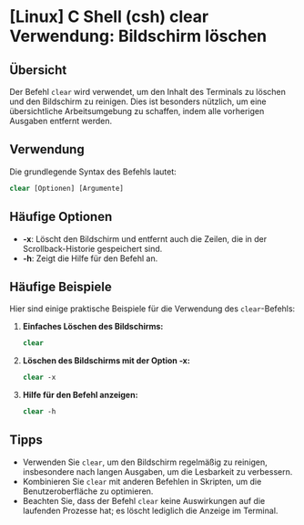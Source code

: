 # [Linux] C Shell (csh) clear Verwendung: Bildschirm löschen

## Übersicht
Der Befehl `clear` wird verwendet, um den Inhalt des Terminals zu löschen und den Bildschirm zu reinigen. Dies ist besonders nützlich, um eine übersichtliche Arbeitsumgebung zu schaffen, indem alle vorherigen Ausgaben entfernt werden.

## Verwendung
Die grundlegende Syntax des Befehls lautet:

```csh
clear [Optionen] [Argumente]
```

## Häufige Optionen
- **-x**: Löscht den Bildschirm und entfernt auch die Zeilen, die in der Scrollback-Historie gespeichert sind.
- **-h**: Zeigt die Hilfe für den Befehl an.

## Häufige Beispiele
Hier sind einige praktische Beispiele für die Verwendung des `clear`-Befehls:

1. **Einfaches Löschen des Bildschirms:**
   ```csh
   clear
   ```

2. **Löschen des Bildschirms mit der Option -x:**
   ```csh
   clear -x
   ```

3. **Hilfe für den Befehl anzeigen:**
   ```csh
   clear -h
   ```

## Tipps
- Verwenden Sie `clear`, um den Bildschirm regelmäßig zu reinigen, insbesondere nach langen Ausgaben, um die Lesbarkeit zu verbessern.
- Kombinieren Sie `clear` mit anderen Befehlen in Skripten, um die Benutzeroberfläche zu optimieren.
- Beachten Sie, dass der Befehl `clear` keine Auswirkungen auf die laufenden Prozesse hat; es löscht lediglich die Anzeige im Terminal.